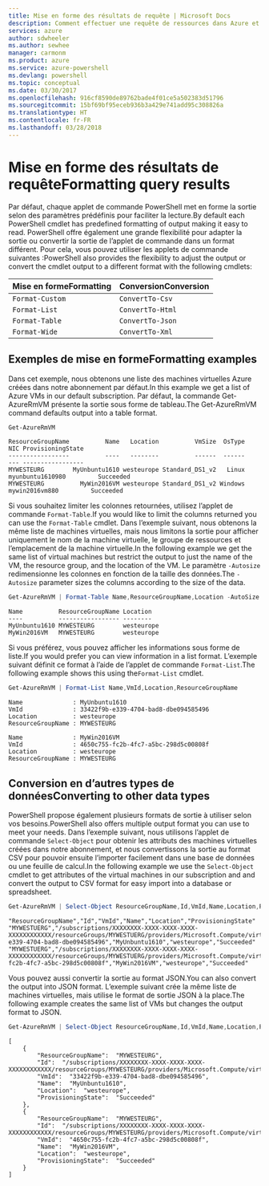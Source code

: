 ```yaml
---
title: Mise en forme des résultats de requête | Microsoft Docs
description: Comment effectuer une requête de ressources dans Azure et mettre en forme les résultats.
services: azure
author: sdwheeler
ms.author: sewhee
manager: carmonm
ms.product: azure
ms.service: azure-powershell
ms.devlang: powershell
ms.topic: conceptual
ms.date: 03/30/2017
ms.openlocfilehash: 916cf8590de89762bade4f01ce5a502383d51796
ms.sourcegitcommit: 15bf69bf95eceb936b3a429e741add95c308826a
ms.translationtype: HT
ms.contentlocale: fr-FR
ms.lasthandoff: 03/28/2018
---
```

# <a name="formatting-query-results"></a><span data-ttu-id="3abeb-103">Mise en forme des résultats de requête</span><span class="sxs-lookup"><span data-stu-id="3abeb-103">Formatting query results</span></span>

<span data-ttu-id="3abeb-104">Par défaut, chaque applet de commande PowerShell met en forme la sortie selon des paramètres prédéfinis pour faciliter la lecture.</span><span class="sxs-lookup"><span data-stu-id="3abeb-104">By default each PowerShell cmdlet has predefined formatting of output making it easy to read.</span></span>  <span data-ttu-id="3abeb-105">PowerShell offre également une grande flexibilité pour adapter la sortie ou convertir la sortie de l’applet de commande dans un format différent. Pour cela, vous pouvez utiliser les applets de commande suivantes :</span><span class="sxs-lookup"><span data-stu-id="3abeb-105">PowerShell also provides the flexibility to adjust the output or convert the cmdlet output to a different format with the following cmdlets:</span></span>

| <span data-ttu-id="3abeb-106">Mise en forme</span><span class="sxs-lookup"><span data-stu-id="3abeb-106">Formatting</span></span>      | <span data-ttu-id="3abeb-107">Conversion</span><span class="sxs-lookup"><span data-stu-id="3abeb-107">Conversion</span></span>       |
|-----------------|------------------|
| `Format-Custom` | `ConvertTo-Csv`  |
| `Format-List`   | `ConvertTo-Html` |
| `Format-Table`  | `ConvertTo-Json` |
| `Format-Wide`   | `ConvertTo-Xml`  |

## <a name="formatting-examples"></a><span data-ttu-id="3abeb-108">Exemples de mise en forme</span><span class="sxs-lookup"><span data-stu-id="3abeb-108">Formatting examples</span></span>

<span data-ttu-id="3abeb-109">Dans cet exemple, nous obtenons une liste des machines virtuelles Azure créées dans notre abonnement par défaut.</span><span class="sxs-lookup"><span data-stu-id="3abeb-109">In this example we get a list of Azure VMs in our default subscription.</span></span>  <span data-ttu-id="3abeb-110">Par défaut, la commande Get-AzureRmVM présente la sortie sous forme de tableau.</span><span class="sxs-lookup"><span data-stu-id="3abeb-110">The Get-AzureRmVM command defaults output into a table format.</span></span>

```powershell
Get-AzureRmVM
```

```
ResourceGroupName          Name   Location          VmSize  OsType              NIC ProvisioningState
-----------------          ----   --------          ------  ------              --- -----------------
MYWESTEURG        MyUnbuntu1610 westeurope Standard_DS1_v2   Linux myunbuntu1610980         Succeeded
MYWESTEURG          MyWin2016VM westeurope Standard_DS1_v2 Windows   mywin2016vm880         Succeeded
```

<span data-ttu-id="3abeb-111">Si vous souhaitez limiter les colonnes retournées, utilisez l’applet de commande `Format-Table`.</span><span class="sxs-lookup"><span data-stu-id="3abeb-111">If you would like to limit the columns returned you can use the `Format-Table` cmdlet.</span></span> <span data-ttu-id="3abeb-112">Dans l’exemple suivant, nous obtenons la même liste de machines virtuelles, mais nous limitons la sortie pour afficher uniquement le nom de la machine virtuelle, le groupe de ressources et l’emplacement de la machine virtuelle.</span><span class="sxs-lookup"><span data-stu-id="3abeb-112">In the following example we get the same list of virtual machines but restrict the output to just the name of the VM, the resource group, and the location of the VM.</span></span>  <span data-ttu-id="3abeb-113">Le paramètre `-Autosize` redimensionne les colonnes en fonction de la taille des données.</span><span class="sxs-lookup"><span data-stu-id="3abeb-113">The `-Autosize` parameter sizes the columns according to the size of the data.</span></span>

```powershell
Get-AzureRmVM | Format-Table Name,ResourceGroupName,Location -AutoSize
```

```
Name          ResourceGroupName Location
----          ----------------- --------
MyUnbuntu1610 MYWESTEURG        westeurope
MyWin2016VM   MYWESTEURG        westeurope
```

<span data-ttu-id="3abeb-114">Si vous préférez, vous pouvez afficher les informations sous forme de liste.</span><span class="sxs-lookup"><span data-stu-id="3abeb-114">If you would prefer you can view information in a list format.</span></span> <span data-ttu-id="3abeb-115">L’exemple suivant définit ce format à l’aide de l’applet de commande `Format-List`.</span><span class="sxs-lookup"><span data-stu-id="3abeb-115">The following example shows this using the`Format-List` cmdlet.</span></span>

```powershell
Get-AzureRmVM | Format-List Name,VmId,Location,ResourceGroupName
```

```
Name              : MyUnbuntu1610
VmId              : 33422f9b-e339-4704-bad8-dbe094585496
Location          : westeurope
ResourceGroupName : MYWESTEURG

Name              : MyWin2016VM
VmId              : 4650c755-fc2b-4fc7-a5bc-298d5c00808f
Location          : westeurope
ResourceGroupName : MYWESTEURG
```

## <a name="converting-to-other-data-types"></a><span data-ttu-id="3abeb-116">Conversion en d’autres types de données</span><span class="sxs-lookup"><span data-stu-id="3abeb-116">Converting to other data types</span></span>

<span data-ttu-id="3abeb-117">PowerShell propose également plusieurs formats de sortie à utiliser selon vos besoins.</span><span class="sxs-lookup"><span data-stu-id="3abeb-117">PowerShell also offers multiple output format you can use to meet your needs.</span></span>  <span data-ttu-id="3abeb-118">Dans l’exemple suivant, nous utilisons l’applet de commande `Select-Object` pour obtenir les attributs des machines virtuelles créées dans notre abonnement, et nous convertissons la sortie au format CSV pour pouvoir ensuite l’importer facilement dans une base de données ou une feuille de calcul.</span><span class="sxs-lookup"><span data-stu-id="3abeb-118">In the following example we use the `Select-Object` cmdlet to get attributes of the virtual machines in our subscription and and convert the output to CSV format for easy import into a database or spreadsheet.</span></span>

```powershell
Get-AzureRmVM | Select-Object ResourceGroupName,Id,VmId,Name,Location,ProvisioningState | ConvertTo-Csv -NoTypeInformation
```

```
"ResourceGroupName","Id","VmId","Name","Location","ProvisioningState"
"MYWESTUERG","/subscriptions/XXXXXXXX-XXXX-XXXX-XXXX-XXXXXXXXXXXX/resourceGroups/MYWESTUERG/providers/Microsoft.Compute/virtualMachines/MyUnbuntu1610","33422f9b-e339-4704-bad8-dbe094585496","MyUnbuntu1610","westeurope","Succeeded"
"MYWESTUERG","/subscriptions/XXXXXXXX-XXXX-XXXX-XXXX-XXXXXXXXXXXX/resourceGroups/MYWESTUERG/providers/Microsoft.Compute/virtualMachines/MyWin2016VM","4650c755-fc2b-4fc7-a5bc-298d5c00808f","MyWin2016VM","westeurope","Succeeded"
```

<span data-ttu-id="3abeb-119">Vous pouvez aussi convertir la sortie au format JSON.</span><span class="sxs-lookup"><span data-stu-id="3abeb-119">You can also convert the output into JSON format.</span></span>  <span data-ttu-id="3abeb-120">L’exemple suivant crée la même liste de machines virtuelles, mais utilise le format de sortie JSON à la place.</span><span class="sxs-lookup"><span data-stu-id="3abeb-120">The following example creates the same list of VMs but changes the output format to JSON.</span></span>

```powershell
Get-AzureRmVM | Select-Object ResourceGroupName,Id,VmId,Name,Location,ProvisioningState | ConvertTo-Json
```

```
[
    {
        "ResourceGroupName":  "MYWESTEURG",
        "Id":  "/subscriptions/XXXXXXXX-XXXX-XXXX-XXXX-XXXXXXXXXXXX/resourceGroups/MYWESTEURG/providers/Microsoft.Compute/virtualMachines/MyUnbuntu1610",
        "VmId":  "33422f9b-e339-4704-bad8-dbe094585496",
        "Name":  "MyUnbuntu1610",
        "Location":  "westeurope",
        "ProvisioningState":  "Succeeded"
    },
    {
        "ResourceGroupName":  "MYWESTEURG",
        "Id":  "/subscriptions/XXXXXXXX-XXXX-XXXX-XXXX-XXXXXXXXXXXX/resourceGroups/MYWESTEURG/providers/Microsoft.Compute/virtualMachines/MyWin2016VM",
        "VmId":  "4650c755-fc2b-4fc7-a5bc-298d5c00808f",
        "Name":  "MyWin2016VM",
        "Location":  "westeurope",
        "ProvisioningState":  "Succeeded"
    }
]
```
